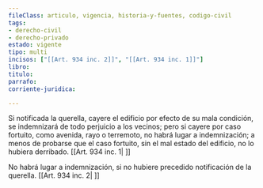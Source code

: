 ```yaml
---
fileClass: articulo, vigencia, historia-y-fuentes, codigo-civil
tags:
- derecho-civil
- derecho-privado
estado: vigente
tipo: multi
incisos: ["[[Art. 934 inc. 2]]", "[[Art. 934 inc. 1]]"]
libro:
titulo:
parrafo:
corriente-juridica:

---
```

Si notificada la querella, cayere el edificio por efecto de su mala condición, se indemnizará de todo perjuicio a los vecinos; pero si cayere por caso fortuito, como avenida, rayo o terremoto, no habrá lugar a indemnización; a menos de probarse que el caso fortuito, sin el mal estado del edificio, no lo hubiera derribado. [[Art. 934 inc. 1| ]]

No habrá lugar a indemnización, si no hubiere precedido notificación de la querella. [[Art. 934 inc. 2| ]]